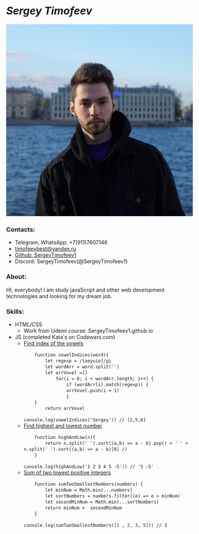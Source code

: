 # **_Sergey Timofeev_**

![](cv-logo.jpg)

### Contacts:

- Telegram, WhatsApp: +7(911)7607146
- timofeevbest@yandex.ru
- [Github: SergeyTimofeev1](https://github.com/SergeyTimofeev1)
- Discord: SergeyTimofeev(@SergeyTimofeev1)

### About:

HI, everybody! I am study javaScript and other web development technologies and looking for my dream job.

### Skills:

- HTML/CSS
  - Work from Udemi course: SergeyTimofeev1.github.io
- JS (completed Kata's on Codewars.com) 
    - [Find index of the vowels](https://www.codewars.com/kata/5680781b6b7c2be860000036)
        ```
            function vowelIndices(word){
                let regexp = /[aeyuio]/gi
                let wordArr = word.split('')
                let arrVovel =[]
                    for(i = 0; i < wordArr.length; i++) {
                        if (wordArr[i].match(regexp)) {
                        arrVovel.push(i + 1)
                        }
            }
                return arrVovel
        ```
        `console.log(vowelIndices('Sergey')) // [2,5,6]`
    - [Find highest and lowest number](https://www.codewars.com/kata/554b4ac871d6813a03000035)
        ```
            function highAndLow(n){
                return n.split(' ').sort((a,b) => a - b).pop() + ' ' + n.split(' ').sort((a,b) => a - b)[0] //
            }
        ```
        `console.log(highAndLow('1 2 3 4 5 -5')) // '5 -5'`
    - [Sum of two lowest positive integers](https://www.codewars.com/kata/558fc85d8fd1938afb000014)
        ```
            function sumTwoSmallestNumbers(numbers) {
                let minNum = Math.min(...numbers)
                let sortNumbers = numbers.filter((e) => e > minNum)
                let secondMinNum = Math.min(...sortNumbers)
                return minNum +  secondMinNum
            }
        ```
        `console.log(sumTwoSmallestNumbers([1 , 2, 3, 5])) // 3`
